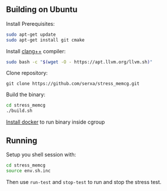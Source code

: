 ## Building on Ubuntu
Install Prerequisites:
```bash
sudo apt-get update
sudo apt-get install git cmake
```

Install [clang++](https://apt.llvm.org/) compiler:
```bash
sudo bash -c "$(wget -O - https://apt.llvm.org/llvm.sh)"
```

Clone repository:
```
git clone https://github.com/serxa/stress_memcg.git
```

Build the binary:
```bash
cd stress_memcg
./build.sh
```

[Install docker](https://docs.docker.com/engine/install/ubuntu/#set-up-the-repository) to run binary inside cgroup

## Running

Setup you shell session with:
```bash
cd stress_memcg
source env.sh.inc
```

Then use `run-test` and `stop-test` to run and stop the stress test.
